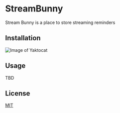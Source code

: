 # StreamBunny

Stream Bunny is a place to store streaming reminders

## Installation

![Image of Yaktocat](https://octodex.github.com/images/yaktocat.png)

## Usage

TBD

## License
[MIT](https://choosealicense.com/licenses/mit/)
